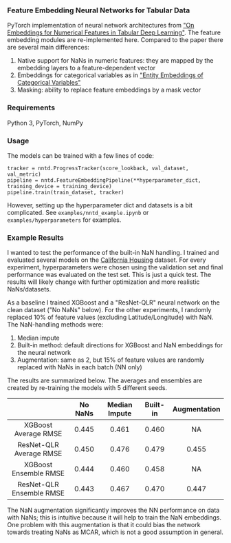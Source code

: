 ### Feature Embedding Neural Networks for Tabular Data
PyTorch implementation of neural network architectures from ["On Embeddings for Numerical Features in Tabular Deep Learning"](https://arxiv.org/abs/2203.05556). The feature embedding modules are re-implemented here. Compared to the paper there are several main differences:
1. Native support for NaNs in numeric features: they are mapped by the embedding layers to a feature-dependent vector
2. Embeddings for categorical variables as in ["Entity Embeddings of Categorical Variables"](https://arxiv.org/abs/1604.06737)
3. Masking: ability to replace feature embeddings by a mask vector
### Requirements
Python 3, PyTorch, NumPy
### Usage
The models can be trained with a few lines of code:
```
tracker = nntd.ProgressTracker(score_lookback, val_dataset, val_metric)
pipeline = nntd.FeatureEmbeddingPipeline(**hyperparameter_dict, training_device = training_device)
pipeline.train(train_dataset, tracker)
```
However, setting up the hyperparameter dict and datasets is a bit complicated. See `examples/nntd_example.ipynb` or `examples/hyperparameters` for examples.
### Example Results

I wanted to test the performance of the built-in NaN handling. I trained and evaluated several models on the [California Housing](https://scikit-learn.org/stable/modules/generated/sklearn.datasets.fetch_california_housing.html) dataset. For every experiment, hyperparameters were chosen using the validation set and final performance was evaluated on the test set. This is just a quick test. The results will likely change with further optimization and more realistic NaNs/datasets.

As a baseline I trained XGBoost and a "ResNet-QLR" neural network on the clean dataset ("No NaNs" below). For the other experiments, I randomly replaced 10% of feature values (excluding Latitude/Longitude) with NaN. The NaN-handling methods were:
1. Median impute
2. Built-in method: default directions for XGBoost and NaN embeddings for the neural network
3. Augmentation: same as 2, but 15% of feature values are randomly replaced with NaNs in each batch (NN only)

The results are summarized below. The averages and ensembles are created by re-training the models with 5 different seeds.

|   | No NaNs | Median Impute | Built-in | Augmentation |
|:---:|:---:|:---:|:---:|:---:|
| XGBoost Average RMSE | 0.445 | 0.461 | 0.460 | NA |
| ResNet-QLR Average RMSE | 0.450 | 0.476 | 0.479 | 0.455 |
| XGBoost Ensemble RMSE | 0.444 | 0.460 | 0.458 | NA |
| ResNet-QLR  Ensemble RMSE | 0.443 | 0.467 | 0.470 | 0.447 |

The NaN augmentation significantly improves the NN performance on data with NaNs; this is intuitive because it will help to train the NaN embeddings. One problem with this augmentation is that it could bias the network towards treating NaNs as MCAR, which is not a good assumption in general.
